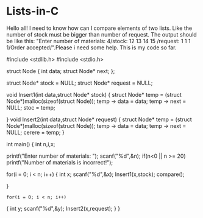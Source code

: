 # Lists-in-C
Hello all! I need to know how can I compare elements of two lists. Like the number of stock must be bigger than number of request. The output should be like this: "Enter number of materials: 4/stock: 12 13 14 15 /request: 1 1 1 1/Order accepted/".Please i need some help. 
This is my code so far.


#include <stdlib.h>
#include <stdio.h>

struct Node
{
    int data;
    struct Node* next;
};


   struct Node* stock = NULL;
   struct Node* request = NULL;



   void Insert1(int data,struct Node* stock)
   {  struct Node* temp = (struct Node*)malloc(sizeof(struct Node));
      temp -> data = data;
      temp -> next = NULL;
      stoc = temp;

   }
   void Insert2(int data,struct Node* request)
     {
       struct Node* temp = (struct Node*)malloc(sizeof(struct Node));
      temp -> data = data;
      temp -> next = NULL;
      cerere = temp;
      }


    





int main()
{ int n,i,x;
  
   printf("Enter number of materials: ");
   scanf("%d",&n);
   if(n<0 || n >= 20) printf("Number of materials is incorrect!");

   for(i = 0; i < n; i++)
   {
       int x;
       scanf("%d",&x);
       Insert1(x,stock);
       compare();

   }

    for(i = 0; i < n; i++)
   {
       int y;
       scanf("%d",&y);
       Insert2(x,request);
     }
}
